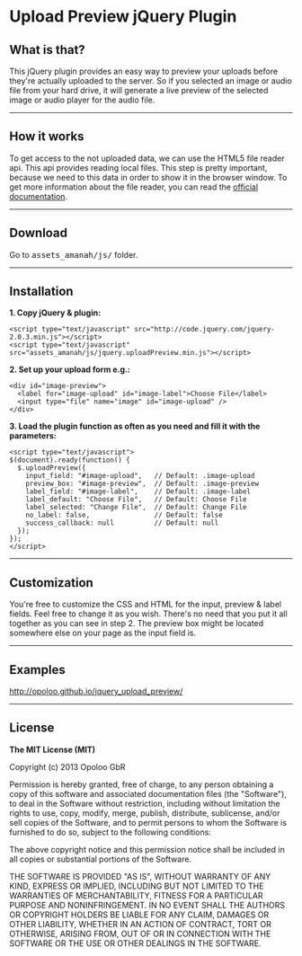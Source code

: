 # Upload Preview jQuery Plugin

## What is that?

This jQuery plugin provides an easy way to preview your uploads before they're actually uploaded to the server. So if you selected an image or audio file from your hard drive, it will generate a live preview of the selected image or audio player for the audio file.

***

## How it works

To get access to the not uploaded data, we can use the HTML5 file reader api. This api provides reading local files. This step is pretty important, because we need to this data in order to show it in the browser window. To get more information about the file reader, you can read the [official documentation](http://www.w3.org/TR/FileAPI/).

***

## Download

Go to <tt>assets_amanah/js/</tt> folder.

***

## Installation

**1. Copy jQuery & plugin:**

    <script type="text/javascript" src="http://code.jquery.com/jquery-2.0.3.min.js"></script>
    <script type="text/javascript" src="assets_amanah/js/jquery.uploadPreview.min.js"></script>

**2. Set up your upload form e.g.:**

    <div id="image-preview">
      <label for="image-upload" id="image-label">Choose File</label>
      <input type="file" name="image" id="image-upload" />
    </div>

**3. Load the plugin function as often as you need and fill it with the parameters:**

    <script type="text/javascript">
    $(document).ready(function() {
      $.uploadPreview({
        input_field: "#image-upload",   // Default: .image-upload
        preview_box: "#image-preview",  // Default: .image-preview
        label_field: "#image-label",    // Default: .image-label
        label_default: "Choose File",   // Default: Choose File
        label_selected: "Change File",  // Default: Change File
        no_label: false,                // Default: false
        success_callback: null          // Default: null
      });
    });
    </script>

***

## Customization

You're free to customize the CSS and HTML for the input, preview & label fields. Feel free to change it as you wish. There's no need that you put it all together as you can see in step 2. The preview box might be located somewhere else on your page as the input field is.

***

## Examples

http://opoloo.github.io/jquery_upload_preview/

***

## License

**The MIT License (MIT)**

Copyright (c) 2013 Opoloo GbR

Permission is hereby granted, free of charge, to any person obtaining a copy
of this software and associated documentation files (the "Software"), to deal
in the Software without restriction, including without limitation the rights
to use, copy, modify, merge, publish, distribute, sublicense, and/or sell
copies of the Software, and to permit persons to whom the Software is
furnished to do so, subject to the following conditions:

The above copyright notice and this permission notice shall be included in
all copies or substantial portions of the Software.

THE SOFTWARE IS PROVIDED "AS IS", WITHOUT WARRANTY OF ANY KIND, EXPRESS OR
IMPLIED, INCLUDING BUT NOT LIMITED TO THE WARRANTIES OF MERCHANTABILITY,
FITNESS FOR A PARTICULAR PURPOSE AND NONINFRINGEMENT. IN NO EVENT SHALL THE
AUTHORS OR COPYRIGHT HOLDERS BE LIABLE FOR ANY CLAIM, DAMAGES OR OTHER
LIABILITY, WHETHER IN AN ACTION OF CONTRACT, TORT OR OTHERWISE, ARISING FROM,
OUT OF OR IN CONNECTION WITH THE SOFTWARE OR THE USE OR OTHER DEALINGS IN
THE SOFTWARE.
